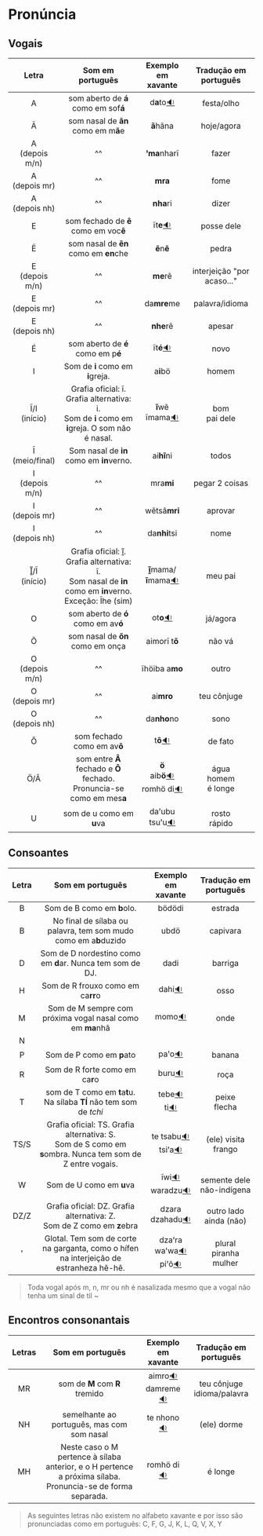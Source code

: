 # Pronúncia

## Vogais

|Letra | Som em português | Exemplo em xavante | Tradução em português |
|:----:|:----------------:|:-------:|:--------:|
| A | som aberto de **á** como em sof**á** | d**a**to[🔉](audios/dato.mp3) | festa/olho |
| Ã | som nasal de **ãn** como em m**ã**e | **ã**hãna | hoje/agora |
| A<br>(depois m/n) | ^^ | **ꞌma**nharĩ | fazer |
| A<br>(depois mr) | ^^ | **mra** | fome |
| A<br>(depois nh) | ^^ | **nha**ri | dizer |
| E | som fechado de **ê** como em voc**ê** | ĩt**e**[🔉](audios/ite.mp3) | posse dele
| Ẽ | som nasal de **ẽn** como em **en**che | **ẽ**n**ẽ** | pedra
| E<br>(depois m/n) | ^^ | **me**rẽ | interjeição "por acaso..."
| E<br>(depois mr) | ^^ | da**mre**me | palavra/idioma
| E<br>(depois nh) | ^^ | **nhe**rẽ | apesar |
| É | som aberto de **é** como em p**é** | ĩt**é**[🔉](audios/itee.mp3) | novo
| I | Som de **i** como em **i**greja. | a**i**bö | homem
| Ĩ/I<br>(início) | Grafia oficial: ĩ. Grafia alternativa: i. <br> Som de **i** como em **i**greja. O som não é nasal. | **ĩ**wẽ<br>ĩmama[🔉](audios/imama.mp3) | bom<br>pai dele
| Ĩ<br>(meio/final) | Som nasal de **in** como em **in**verno. | ai**hĩ**ni | todos |
| I<br>(depois m/n) | ^^ | mra**mi** | pegar 2 coisas  
| I<br>(depois mr) | ^^ | wẽtsã**mri** | aprovar
| I<br>(depois nh) | ^^ | da**nhi**tsi | nome |
| Ĩ̱/Ĩ<br>(início)| Grafia oficial: ĩ̱. Grafia alternativa: ĩ. <br>Som nasal de **in** como em **in**verno.<br>Exceção: Ĩhe (sim) | **ĩ̱**mama/**ĩ**mama[🔉](audios/inmama.mp3) | meu pai
| O | som aberto de **ó** como em av**ó** | ot**o**[🔉](audios/oto.mp3) | já/agora
| Õ | som nasal de **õn** como em onça | aimorĩ t**õ** | não vá
| O<br>(depois m/n) | ^^ | ĩhöiba a**mo** | outro
| O<br>(depois mr) | ^^ | ai**mro** | teu cônjuge
| O<br>(depois nh) | ^^ | da**nho**no | sono |
| Ô | som fechado como em av**ô** | t**ô**[🔉](audios/to.mp3) | de fato
| Ö/Â | som entre **Â** fechado e **Ô** fechado. Pronuncia-se como em mes**a** | **ö**<br> aib**ö**[🔉](audios/aibo.mp3)<br>romhö di[🔉](audios/romhoodi.mp3) | água<br> homem <br>é longe|
| U | som de u como em **u**va | daꞌubu<br>tsuꞌu[🔉](audios/tsuu.mp3) | rosto<br>rápido

## Consoantes

|Letra | Som em português | Exemplo em xavante | Tradução em português |
|:----:|:----------------:|:-------:|:--------:|
| B | Som de B como em **b**olo. | bödödi | estrada
| B | No final de sílaba ou palavra, tem som mudo como em a**b**duzido | ubdö | capivara
| D | Som de D nordestino como em **d**ar. Nunca tem som de DJ. | dadi | barriga
| H | Som de R frouxo como em ca**rr**o | dahi[🔉](audios/dahi.mp3) | osso
| M | Som de M sempre com próxima vogal nasal como em **ma**nhã | momo[🔉](audios/momo.mp3) | onde
| N |
| P | Som de P como em **p**ato | paꞌo[🔉](audios/pao.mp3) | banana
| R | Som de R forte como em ca**r**o | buru[🔉](audios/buru.mp3) | roça
| T | som de T como em **t**a**t**u. Na sílaba **TÍ** não tem som de *tchi* | tebe[🔉](audios/tebe.mp3)<br> ti[🔉](audios/ti.mp3) | peixe<br> flecha
| TS/S | Grafia oficial: TS. Grafia alternativa: S.<br> Som de S como em **s**ombra. Nunca tem som de Z entre vogais. | te tsabu[🔉](audios/tetsabu.mp3)<br>tsiꞌa[🔉](audios/tsia.mp3) | (ele) visita<br>frango |
| W | Som de U como em **u**va | ĩwi[🔉](audios/iwi.mp3)<br> waradzu[🔉](audios/waradzu.mp3) | semente dele<br>não-indígena
| DZ/Z | Grafia oficial: DZ. Grafia alternativa: Z.<br> Som de Z como em **z**ebra | dzara<br> dzahadu[🔉](audios/dzahadu.mp3) | outro lado<br>ainda (não)
| ꞌ | Glotal. Tem som de corte na garganta, como o hífen na interjeição de estranheza hê-hê. | dzaꞌra<br>waꞌwa[🔉](audios/wawa.mp3)<br> piꞌõ[🔉](audios/pio.mp3) | plural<br>piranha<br> mulher

> Toda vogal após m, n, mr ou nh é nasalizada mesmo que a vogal não tenha um sinal de til ~

## Encontros consonantais

|Letras | Som em português | Exemplo em xavante | Tradução em português |
|:----:|:----------------:|:-------:|:--------:|
| MR | som de **M** com **R** tremido | aimro[🔉](audios/aimro.mp3)<br> damreme[🔉](audios/damreme.mp3) | teu cônjuge<br> idioma/palavra
| NH | semelhante ao português, mas com som nasal | te nhono[🔉](audios/tenhono.mp3) | (ele) dorme
| MH | Neste caso o M pertence à sílaba anterior, e o H pertence a próxima sílaba. Pronuncia-se de forma separada. | romhö di[🔉](audios/romhoodi.mp3) | é longe

> As seguintes letras não existem no alfabeto xavante e por isso são pronunciadas como em português: C, F, G, J, K, L, Q, V, X, Y

